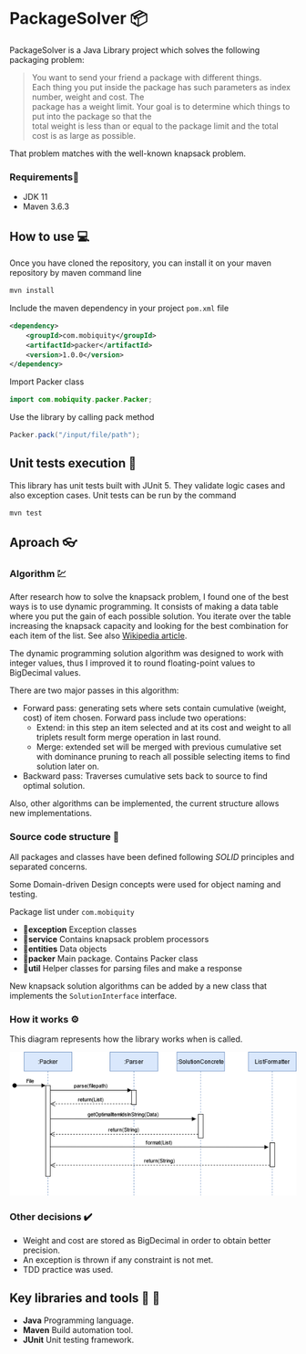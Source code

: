 # PackageSolver :package:  
PackageSolver is a Java Library project which solves the following packaging problem:  
  
>You want to send your friend a package with different things.  
Each thing you put inside the package has such parameters as index number, weight and cost. The  
package has a weight limit. Your goal is to determine which things to put into the package so that the  
total weight is less than or equal to the package limit and the total cost is as large as possible.  
  
That problem matches with the well-known knapsack problem.  
   
  
### Requirements:memo:  
* JDK 11  
* Maven 3.6.3

## How to use :computer:
Once you have cloned the repository, you can install it on your maven repository by maven command line
```bash
mvn install  
```
Include the maven dependency in your project ``pom.xml`` file
```xml
<dependency>
    <groupId>com.mobiquity</groupId>
    <artifactId>packer</artifactId>
    <version>1.0.0</version>  
</dependency>
```
Import Packer class
```java
import com.mobiquity.packer.Packer;
```
Use the library by calling pack method
```java
Packer.pack("/input/file/path");
```
## Unit tests execution :satellite:
This library has unit tests built with JUnit 5. They validate logic cases and also exception cases.
Unit tests can be run by the command
```bash
mvn test  
```
## Aproach :eyeglasses:
### Algorithm :chart:
After research how to solve the knapsack problem, I found one of the best ways is to use dynamic programming. It consists of making a data table where you put the gain of each possible solution. You iterate over the table increasing the knapsack capacity and looking for the best combination for each item of the list. See also [Wikipedia article](https://en.wikipedia.org/wiki/Knapsack_problem).

The dynamic programming solution algorithm was designed to work with integer values, thus I improved it to round floating-point values to BigDecimal values. 

There are two major passes in this algorithm:

- Forward pass: generating sets where sets contain cumulative (weight, cost) of item chosen. Forward pass include two operations:
    - Extend: in this step an item selected and at its cost and weight to all triplets result form merge operation in last round.
    - Merge: extended set will be merged with previous cumulative set with dominance pruning to reach all possible selecting items to find solution later on.
- Backward pass: Traverses cumulative sets back to source to find optimal solution.

Also, other algorithms can be implemented, the current structure allows new implementations.

### Source code structure :speech_balloon:
All packages and classes have been defined following *SOLID* principles and separated concerns.

Some Domain-driven Design concepts were used for object naming and testing.

Package list under ``com.mobiquity``

 - :file_folder:**exception** Exception classes
 - :file_folder:**service** Contains knapsack problem processors
 - :file_folder:**entities** Data objects
 - :file_folder:**packer** Main package. Contains Packer class
 - :file_folder:**util** Helper classes for parsing files and make a response

New knapsack solution algorithms can be added by a new class that implements the ``SolutionInterface`` interface.
### How it works :gear:
This diagram represents how the library works when is called.

![sequence](https://github.com/jamilAjax/implementation/blob/master/packageChallenge.png)

### Other decisions :heavy_check_mark:

 - Weight and cost are stored as BigDecimal in order to obtain better precision.
 - An exception is thrown if any constraint is not met.
 - TDD practice was used.

## Key libraries and tools :wrench: :hammer:

 - **Java** Programming language.
 - **Maven** Build automation tool.
 -  **JUnit** Unit testing framework.
